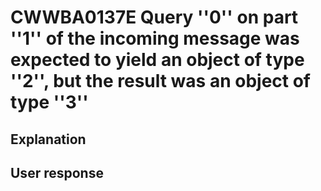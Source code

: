 # CWWBA0137E Query ''0'' on part ''1'' of the incoming message was expected to yield an object of type ''2'', but the result was an object of type ''3''

## Explanation

## User response